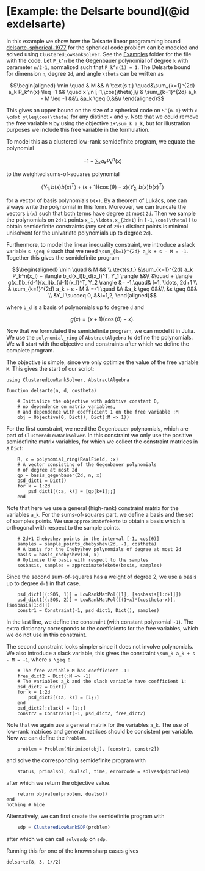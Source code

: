 # [Example: the Delsarte bound](@id exdelsarte)

In this example we show how the Delsarte linear programming bound [delsarte-spherical-1977](@cite) for the spherical code problem can be modeled and solved using `ClusteredLowRankSolver`. See the [Examples](https://github.com/nanleij/ClusteredLowRankSolver.jl/tree/main/examples) folder for the file with the code. Let ``P_k^n`` be the Gegenbauer polynomial of degree ``k`` with parameter ``n/2-1``, normalized such that ``P_k^n(1) = 1``. The Delsarte bound for dimension ``n``, degree ``2d``, and angle ``\theta`` can be written as
```math
\begin{aligned}
    \min \quad & M && \\
    \text{s.t.} \quad&\sum_{k=1}^{2d} a_k P_k^n(x) \leq -1 && \quad x \in [-1,\cos(\theta)]\\
     & \sum_{k=1}^{2d} a_k  -  M \leq -1 &&\\
     &a_k \geq 0,&&\\
\end{aligned}
```
This gives an upper bound on the size of a spherical code on ``S^{n-1}`` with ``x \cdot y\leq\cos(\theta)`` for any distinct ``x`` and ``y``. Note that we could remove the free variable ``M`` by using the objective ``1+\sum_k a_k``, but for illustration purposes we include this free variable in the formulation.

To model this as a clustered low-rank semidefinite program, we equate the polynomial
```math
- 1 - \sum_k a_k P^n_k(x)
```
to the weighted sums-of-squares polynomial
```math
\langle Y_1,b(x)b(x)^T \rangle + (x+1)(\cos(\theta)-x) \langle Y_2,b(x)b(x)^T\rangle
```
for a vector of basis polynomials ``b(x)``. By a theorem of Lukács, one can always write the polynomial in this form. Moreover, we can truncate the vectors ``b(x)`` such that both terms have degree at most ``2d``. Then we sample the polynomials on ``2d+1`` points ``x_1,\ldots,x_{2d+1}`` in ``[-1,\cos(\theta)]`` to obtain semidefinite constraints (any set of ``2d+1`` distinct points is minimal unisolvent for the univariate polynomials up to degree ``2d``).

Furthermore, to model the linear inequality constraint, we introduce a slack variable ``s \geq 0`` such that we need ``\sum_{k=1}^{2d} a_k + s - M = -1``.
Together this gives the semidefinite program
```math
\begin{aligned}
    \min \quad & M && \\
    \text{s.t.} &\sum_{k=1}^{2d} a_k P_k^n(x_l) + \langle b_d(x_l)b_d(x_l)^T, Y_1 \rangle &&\\
    &\quad + \langle g(x_l)b_{d-1}(x_l)b_{d-1}(x_l)^T, Y_2 \rangle &= -1,\quad& l=1, \ldots, 2d+1 \\
     & \sum_{k=1}^{2d} a_k + s - M & =-1 \quad &\\
     &a_k \geq 0&&\\
     &s \geq 0&& \\
     &Y_i \succeq 0, &&i=1,2,
\end{aligned}
```
where ``b_d`` is a basis of polynomials up to degree ``d`` and
```math
g(x) = (x+1)(\cos(\theta)-x).
```

Now that we formulated the semidefinite program, we can model it in Julia.
We use the `polynomial_ring` of `AbstractAlgebra` to define the polynomials.
We will start with the objective and constraints after which we define the complete program.

The objective is simple, since we only optimize the value of the free variable ``M``. This gives the start of our script:
```@example 1; continued = true
using ClusteredLowRankSolver, AbstractAlgebra

function delsarte(n, d, costheta)

    # Initialize the objective with additive constant 0,
    # no dependence on matrix variables,
    # and dependence with coefficient 1 on the free variable :M
    obj = Objective(0, Dict(), Dict(:M => 1))

```
For the first constraint, we need the Gegenbauer polynomials, which are part of `ClusteredLowRankSolver`. In this constraint we only use the positive semidefinite matrix variables, for which we collect the constraint matrices in a `Dict`:
```@example 1; continued = true
    R, x = polynomial_ring(RealField, :x)
    # A vector consisting of the Gegenbauer polynomials
    # of degree at most 2d
    gp = basis_gegenbauer(2d, n, x)
    psd_dict1 = Dict()
    for k = 1:2d
        psd_dict1[(:a, k)] = [gp[k+1];;]
    end
```
Note that here we use a general (high-rank) constraint matrix for the variables ``a_k``.
For the sums-of-squares part, we define a basis and the set of samples points. We use `approximatefekete` to obtain a basis which is orthogonal with respect to the sample points.
```@example 1; continued = true
    # 2d+1 Chebyshev points in the interval [-1, cos(θ)]
    samples = sample_points_chebyshev(2d, -1, costheta)
    # A basis for the Chebyshev polynomials of degree at most 2d
    basis = basis_chebyshev(2d, x)
    # Optimize the basis with respect to the samples
    sosbasis, samples = approximatefekete(basis, samples)
```
Since the second sum-of-squares has a weight of degree 2, we use a basis up to degree ``d-1`` in that case.
```@example 1; continued = true
    psd_dict1[(:SOS, 1)] = LowRankMatPol([1], [sosbasis[1:d+1]])
    psd_dict1[(:SOS, 2)] = LowRankMatPol([(1+x)*(costheta-x)], [sosbasis[1:d]])
    constr1 = Constraint(-1, psd_dict1, Dict(), samples)
```
In the last line, we define the constraint (with constant polynomial ``-1``). The extra dictionary corresponds to the coefficients for the free variables, which we do not use in this constraint.

The second constraint looks simpler since it does not involve polynomials. We also introduce a slack variable, this gives the constraint ``\sum_k a_k + s - M = -1``, where ``s \geq 0``.
```@example 1; continued = true
    # The free variable M has coefficient -1:
    free_dict2 = Dict(:M => -1)
    # The variables a_k and the slack variable have coefficient 1:
    psd_dict2 = Dict()
    for k = 1:2d
        psd_dict2[(:a, k)] = [1;;]
    end
    psd_dict2[:slack] = [1;;]
    constr2 = Constraint(-1, psd_dict2, free_dict2)
```
Note that we again use a general matrix for the variables ``a_k``. The use of low-rank matrices and general matrices should be consistent per variable.
Now we can define the `Problem`.
```@example 1; continued = true
    problem = Problem(Minimize(obj), [constr1, constr2])
```
and solve the corresponding semidefinite program with
```@example 1; continued=true
    status, primalsol, dualsol, time, errorcode = solvesdp(problem)
```
after which we return the objective value.
```@example 1
    return objvalue(problem, dualsol)
end
nothing # hide
```
Alternatively, we can first create the semidefinite program with
```julia
    sdp = ClusteredLowRankSDP(problem)
```
after which we can call `solvesdp` on `sdp`.

Running this for one of the known sharp cases gives
```@example 1
delsarte(8, 3, 1//2)
```